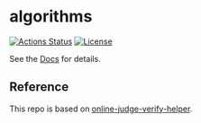 # algorithms

[![Actions Status](https://github.com/takata-daiki/algorithms/workflows/verify/badge.svg)](https://github.com/takata-daiki/algorithms/actions) 
[![License](https://img.shields.io/github/license/takata-daiki/algorithms.svg)](https://github.com/takata-daiki/algorithms/blob/master/LICENSE)

See the [Docs](https://takata-daiki.github.io/algorithms/) for details.

## Reference

This repo is based on [online-judge-verify-helper](https://github.com/kmyk/online-judge-verify-helper).
